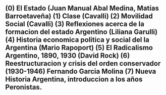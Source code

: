 (0) El Estado (Juan Manual Abal Medina, Matías Barroetaveña)
(1) Clase (Cavalli)
(2) Movilidad Social (Cavalli)
(3) Reflexiones acerca de la formacion del estado Argentino (Liliana Garulli)
(4) Historia economica politica y social del la Argentina (Mario Rapoport)
(5) El Radicalismo Argentino, 1890, 1930 (David Rock)
(6) Reestructuracion y crisis del orden conservador (1930-1946) Fernando Garcia Molina
(7) Nueva Historia Argentina, introduccion a los años Peronistas.
--------------------------------------------------------------------------------

